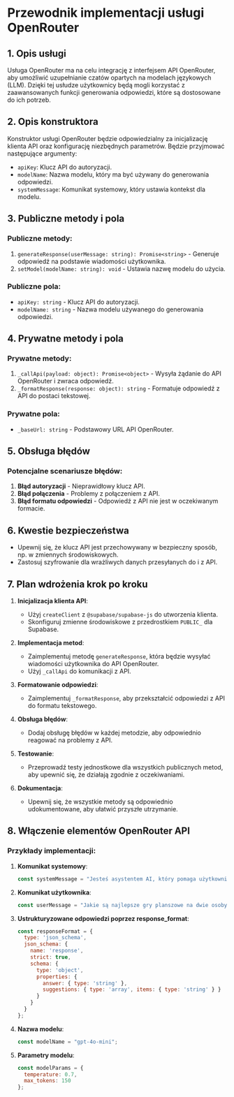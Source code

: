 # Przewodnik implementacji usługi OpenRouter

## 1. Opis usługi
Usługa OpenRouter ma na celu integrację z interfejsem API OpenRouter, aby umożliwić uzupełnianie czatów opartych na modelach językowych (LLM). Dzięki tej usłudze użytkownicy będą mogli korzystać z zaawansowanych funkcji generowania odpowiedzi, które są dostosowane do ich potrzeb.

## 2. Opis konstruktora
Konstruktor usługi OpenRouter będzie odpowiedzialny za inicjalizację klienta API oraz konfigurację niezbędnych parametrów. Będzie przyjmować następujące argumenty:
- `apiKey`: Klucz API do autoryzacji.
- `modelName`: Nazwa modelu, który ma być używany do generowania odpowiedzi.
- `systemMessage`: Komunikat systemowy, który ustawia kontekst dla modelu.

## 3. Publiczne metody i pola
### Publiczne metody:
1. `generateResponse(userMessage: string): Promise<string>` - Generuje odpowiedź na podstawie wiadomości użytkownika.
2. `setModel(modelName: string): void` - Ustawia nazwę modelu do użycia.

### Publiczne pola:
- `apiKey: string` - Klucz API do autoryzacji.
- `modelName: string` - Nazwa modelu używanego do generowania odpowiedzi.

## 4. Prywatne metody i pola
### Prywatne metody:
1. `_callApi(payload: object): Promise<object>` - Wysyła żądanie do API OpenRouter i zwraca odpowiedź.
2. `_formatResponse(response: object): string` - Formatuje odpowiedź z API do postaci tekstowej.

### Prywatne pola:
- `_baseUrl: string` - Podstawowy URL API OpenRouter.

## 5. Obsługa błędów
### Potencjalne scenariusze błędów:
1. **Błąd autoryzacji** - Nieprawidłowy klucz API.
2. **Błąd połączenia** - Problemy z połączeniem z API.
3. **Błąd formatu odpowiedzi** - Odpowiedź z API nie jest w oczekiwanym formacie.

## 6. Kwestie bezpieczeństwa
- Upewnij się, że klucz API jest przechowywany w bezpieczny sposób, np. w zmiennych środowiskowych.
- Zastosuj szyfrowanie dla wrażliwych danych przesyłanych do i z API.

## 7. Plan wdrożenia krok po kroku
1. **Inicjalizacja klienta API**:
   - Użyj `createClient` z `@supabase/supabase-js` do utworzenia klienta.
   - Skonfiguruj zmienne środowiskowe z przedrostkiem `PUBLIC_` dla Supabase.

2. **Implementacja metod**:
   - Zaimplementuj metodę `generateResponse`, która będzie wysyłać wiadomości użytkownika do API OpenRouter.
   - Użyj `_callApi` do komunikacji z API.

3. **Formatowanie odpowiedzi**:
   - Zaimplementuj `_formatResponse`, aby przekształcić odpowiedzi z API do formatu tekstowego.

4. **Obsługa błędów**:
   - Dodaj obsługę błędów w każdej metodzie, aby odpowiednio reagować na problemy z API.

5. **Testowanie**:
   - Przeprowadź testy jednostkowe dla wszystkich publicznych metod, aby upewnić się, że działają zgodnie z oczekiwaniami.

6. **Dokumentacja**:
   - Upewnij się, że wszystkie metody są odpowiednio udokumentowane, aby ułatwić przyszłe utrzymanie.

## 8. Włączenie elementów OpenRouter API
### Przykłady implementacji:
1. **Komunikat systemowy**:
   ```javascript
   const systemMessage = "Jesteś asystentem AI, który pomaga użytkownikom w znalezieniu informacji.";
   ```

2. **Komunikat użytkownika**:
   ```javascript
   const userMessage = "Jakie są najlepsze gry planszowe na dwie osoby?";
   ```

3. **Ustrukturyzowane odpowiedzi poprzez response_format**:
   ```javascript
   const responseFormat = {
     type: 'json_schema',
     json_schema: {
       name: 'response',
       strict: true,
       schema: {
         type: 'object',
         properties: {
           answer: { type: 'string' },
           suggestions: { type: 'array', items: { type: 'string' } }
         }
       }
     }
   };
   ```

4. **Nazwa modelu**:
   ```javascript
   const modelName = "gpt-4o-mini";
   ```

5. **Parametry modelu**:
   ```javascript
   const modelParams = {
     temperature: 0.7,
     max_tokens: 150
   };
   ```
